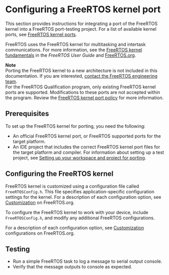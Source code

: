 # Configuring a FreeRTOS kernel port<a name="afr-porting-kernel"></a>

This section provides instructions for integrating a port of the FreeRTOS kernel into a FreeRTOS port\-testing project\. For a list of available kernel ports, see [FreeRTOS kernel ports](https://freertos.org/RTOS_ports.html)\.

FreeRTOS uses the FreeRTOS kernel for multitasking and intertask communications\. For more information, see the [FreeRTOS kernel fundamentals](https://docs.aws.amazon.com/freertos/latest/userguide/dev-guide-freertos-kernel.html) in the *FreeRTOS User Guide* and [FreeRTOS\.org](https://freertos.org/index.html)\. 

**Note**  
Porting the FreeRTOS kernel to a new architecture is not included in this documentation\. If you are interested, [contact the FreeRTOS engineering team](https://freertos.org/RTOS-contact-and-support.html)\.  
For the FreeRTOS Qualification program, only existing FreeRTOS kernel ports are supported\. Modifications to these ports are not accepted within the program\. Review the [ FreeRTOS kernel port policy](https://freertos.org/differences-between-officially-supported-and-contributed-FreeRTOS-code.html) for more information\.

## Prerequisites<a name="porting-prereqs-kernel"></a>

To set up the FreeRTOS kernel for porting, you need the following:
+ An official FreeRTOS kernel port, or FreeRTOS supported ports for the target platform\.
+ An IDE project that includes the correct FreeRTOS kernel port files for the target platform and compiler\. For information about setting up a test project, see [Setting up your workspace and project for porting](porting-set-up-project.md)\.

## Configuring the FreeRTOS kernel<a name="porting-steps-kernel"></a>

FreeRTOS kernel is customized using a configuration file called `FreeRTOSConfig.h`\. This file specifies application\-specific configuration settings for the kernel\. For a description of each configuration option, see [Customization](https://freertos.org/a00110.html) on FreeRTOS\.org\.

To configure the FreeRTOS kernel to work with your device, include `FreeRTOSConfig.h`, and modify any additional FreeRTOS configurations\.

For a description of each configuration option, see [Customization](https://freertos.org/a00110.html) configurations on FreeRTOS\.org\.

## Testing<a name="porting-testing-kernel"></a>
+ Run a simple FreeRTOS task to log a message to serial output console\.
+ Verify that the message outputs to console as expected\.